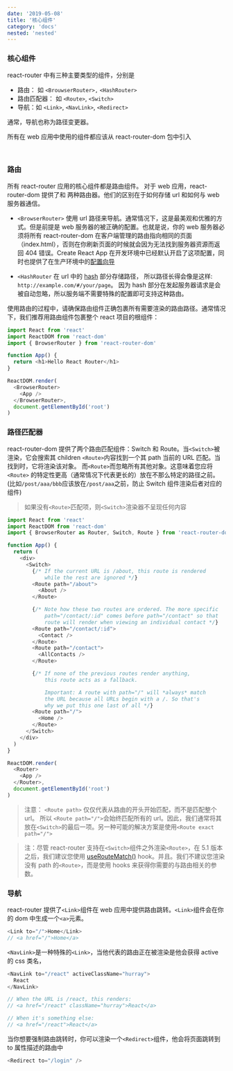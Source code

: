 ```yaml
---
date: '2019-05-08'
title: '核心组件'
category: 'docs'
nested: 'nested'
---
```


### 核心组件

react-router 中有三种主要类型的组件，分别是

- 路由： 如 `<BrouwserRouter>,` `<HashRouter>`
- 路由匹配器： 如 `<Route>`, `<Switch>`
- 导航：如 `<Link>`, `<NavLink>`, `<Redirect>`

通常，导航也称为路径变更器。

所有在 web 应用中使用的组件都应该从 react-router-dom 包中引入

<br/>

### 路由

所有 react-router 应用的核心组件都是路由组件。 对于 web 应用，react-router-dom 提供了<HashRouter>和<BrowserRouter> 两种路由器。他们的区别在于如何存储 url 和如何与 web 服务器通信。

- `<BrowserRouter>` 使用 url 路径来导航。通常情况下，这是最美观和优雅的方式。但是前提是 web 服务器的被正确的配置。也就是说，你的 web 服务器必须将所有 react-router-dom 在客户端管理的路由指向相同的页面（index.html），否则在你刷新页面的时候就会因为无法找到服务器资源而返回 404 错误。Create React App 在开发环境中已经默认开启了这项配置，同时也提供了在生产环境中的[配置向导]('https://create-react-app.dev/docs/deployment#serving-apps-with-client-side-routing)

- `<HashRouter` 在 url 中的 [hash](https://developer.mozilla.org/en-US/docs/Web/API/HTMLHyperlinkElementUtils/hash) 部分存储路径， 所以路径长得会像是这样: `http://example.com/#/your/page`。 因为 hash 部分在发起服务器请求是会被自动忽略，所以服务端不需要特殊的配置即可支持这种路由。

使用路由的过程中，请确保路由组件正确包裹所有需要渲染的路由路径。通常情况下，我们推荐用路由组件包裹整个 react 项目的根组件：

```js
import React from 'react'
import ReactDOM from 'react-dom'
import { BrowserRouter } from 'react-router-dom'

function App() {
  return <h1>Hello React Router</h1>
}

ReactDOM.render(
  <BrowserRouter>
    <App />
  </BrowserRouter>,
  document.getElementById('root')
)
```

### 路径匹配器

react-router-dom 提供了两个路由匹配组件：Switch 和 Route。当`<Switch>`被渲染，它会搜索其 children `<Route>`内容找到一个其 path 当前的 URL 匹配。当找到时，它将渲染该对象。 而`<Route>`而忽略所有其他对象。这意味着您应将`<Route>` 的特定性更高（通常情况下代表更长的）放在不那么特定的路径之前。(比如`/post/aaa/bbb`应该放在`/post/aaa`之前，防止 Switch 组件渲染后者对应的组件)

> 如果没有`<Route>`匹配项，则`<Switch>`渲染器不呈现任何内容

```js
import React from 'react'
import ReactDOM from 'react-dom'
import { BrowserRouter as Router, Switch, Route } from 'react-router-dom'

function App() {
  return (
    <div>
      <Switch>
        {/* If the current URL is /about, this route is rendered
            while the rest are ignored */}
        <Route path="/about">
          <About />
        </Route>

        {/* Note how these two routes are ordered. The more specific
            path="/contact/:id" comes before path="/contact" so that
            route will render when viewing an individual contact */}
        <Route path="/contact/:id">
          <Contact />
        </Route>
        <Route path="/contact">
          <AllContacts />
        </Route>

        {/* If none of the previous routes render anything,
            this route acts as a fallback.

            Important: A route with path="/" will *always* match
            the URL because all URLs begin with a /. So that's
            why we put this one last of all */}
        <Route path="/">
          <Home />
        </Route>
      </Switch>
    </div>
  )
}

ReactDOM.render(
  <Router>
    <App />
  </Router>,
  document.getElementById('root')
)
```

> 注意： `<Route path>` 仅仅代表从路由的开头开始匹配，而不是匹配整个 url。 所以 `<Route path="/">`会始终匹配所有的 url。因此，我们通常将其放在`<Switch>`的最后一项。另一种可能的解决方案是使用`<Route exact path="/">`

> 注：尽管 react-router 支持在`<Switch>`组件之外渲染`<Route>`，在 5.1 版本之后，我们建议您使用 [useRouteMatch()](https://reactrouter.com/react-router/web/guides/primary-components/TODO) hook。并且。我们不建议您渲染没有 path 的`<Route>`，而是使用 hooks 来获得你需要的与路由相关的参数。

### 导航

react-router 提供了`<Link>`组件在 web 应用中提供路由跳转。`<Link>`组件会在你的 dom 中生成一个`<a>`元素。

```js
<Link to="/">Home</Link>
// <a href="/">Home</a>
```

`<NavLink>`是一种特殊的`<Link>`，当他代表的路由正在被渲染是他会获得 active 的 css 类名，

```js
<NavLink to="/react" activeClassName="hurray">
  React
</NavLink>

// When the URL is /react, this renders:
// <a href="/react" className="hurray">React</a>

// When it's something else:
// <a href="/react">React</a>
```

当你想要强制路由跳转时，你可以渲染一个`<Redirect>`组件，他会将页面跳转到 to 属性描述的路由中

```js
<Redirect to="/login" />
```

